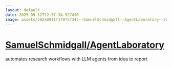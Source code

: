 ```yaml
---
layout: default
date: 2025-09-12T12:37:34.927410
image: assets/20250911T170737345--SamuelSchmidgall--AgentLaboratory--20250911T171036303--cropped.png
---
```


# [SamuelSchmidgall/AgentLaboratory](https://github.com/SamuelSchmidgall/AgentLaboratory)

automates research workflows with LLM agents from idea to report
